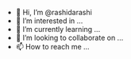 - 👋 Hi, I’m @rashidarashi
- 👀 I’m interested in ...
- 🌱 I’m currently learning ...
- 💞️ I’m looking to collaborate on ...
- 📫 How to reach me ...

<!---
rashidarashi/rashidarashi is a ✨ special ✨ repository because its `README.md` (this file) appears on your GitHub profile.
You can click the Preview link to take a look at your changes.
--->
